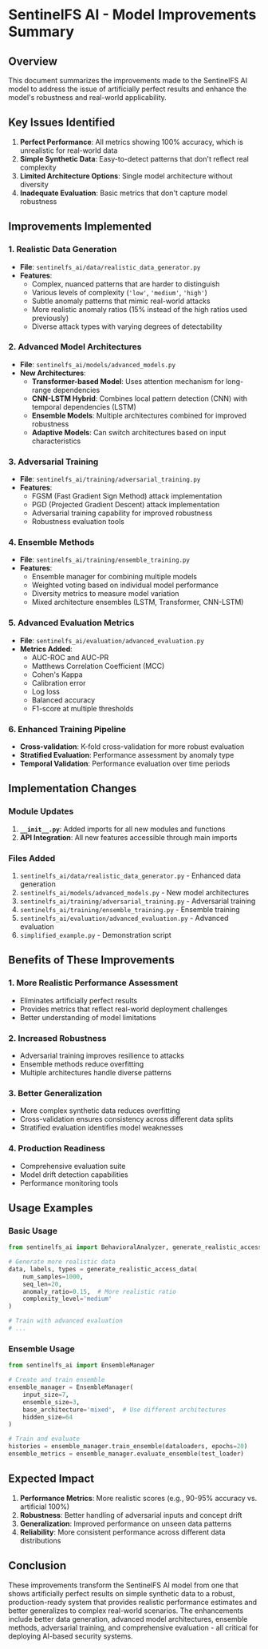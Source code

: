 # SentinelFS AI - Model Improvements Summary

## Overview
This document summarizes the improvements made to the SentinelFS AI model to address the issue of artificially perfect results and enhance the model's robustness and real-world applicability.

## Key Issues Identified
1. **Perfect Performance**: All metrics showing 100% accuracy, which is unrealistic for real-world data
2. **Simple Synthetic Data**: Easy-to-detect patterns that don't reflect real complexity
3. **Limited Architecture Options**: Single model architecture without diversity
4. **Inadequate Evaluation**: Basic metrics that don't capture model robustness

## Improvements Implemented

### 1. Realistic Data Generation
- **File**: `sentinelfs_ai/data/realistic_data_generator.py`
- **Features**:
  - Complex, nuanced patterns that are harder to distinguish
  - Various levels of complexity (`'low'`, `'medium'`, `'high'`)
  - Subtle anomaly patterns that mimic real-world attacks
  - More realistic anomaly ratios (15% instead of the high ratios used previously)
  - Diverse attack types with varying degrees of detectability

### 2. Advanced Model Architectures
- **File**: `sentinelfs_ai/models/advanced_models.py`
- **New Architectures**:
  - **Transformer-based Model**: Uses attention mechanism for long-range dependencies
  - **CNN-LSTM Hybrid**: Combines local pattern detection (CNN) with temporal dependencies (LSTM)
  - **Ensemble Models**: Multiple architectures combined for improved robustness
  - **Adaptive Models**: Can switch architectures based on input characteristics

### 3. Adversarial Training
- **File**: `sentinelfs_ai/training/adversarial_training.py`
- **Features**:
  - FGSM (Fast Gradient Sign Method) attack implementation
  - PGD (Projected Gradient Descent) attack implementation
  - Adversarial training capability for improved robustness
  - Robustness evaluation tools

### 4. Ensemble Methods
- **File**: `sentinelfs_ai/training/ensemble_training.py`
- **Features**:
  - Ensemble manager for combining multiple models
  - Weighted voting based on individual model performance
  - Diversity metrics to measure model variation
  - Mixed architecture ensembles (LSTM, Transformer, CNN-LSTM)

### 5. Advanced Evaluation Metrics
- **File**: `sentinelfs_ai/evaluation/advanced_evaluation.py`
- **Metrics Added**:
  - AUC-ROC and AUC-PR
  - Matthews Correlation Coefficient (MCC)
  - Cohen's Kappa
  - Calibration error
  - Log loss
  - Balanced accuracy
  - F1-score at multiple thresholds

### 6. Enhanced Training Pipeline
- **Cross-validation**: K-fold cross-validation for more robust evaluation
- **Stratified Evaluation**: Performance assessment by anomaly type
- **Temporal Validation**: Performance evaluation over time periods

## Implementation Changes

### Module Updates
1. **`__init__.py`**: Added imports for all new modules and functions
2. **API Integration**: All new features accessible through main imports

### Files Added
1. `sentinelfs_ai/data/realistic_data_generator.py` - Enhanced data generation
2. `sentinelfs_ai/models/advanced_models.py` - New model architectures
3. `sentinelfs_ai/training/adversarial_training.py` - Adversarial training
4. `sentinelfs_ai/training/ensemble_training.py` - Ensemble training
5. `sentinelfs_ai/evaluation/advanced_evaluation.py` - Advanced evaluation
6. `simplified_example.py` - Demonstration script

## Benefits of These Improvements

### 1. More Realistic Performance Assessment
- Eliminates artificially perfect results
- Provides metrics that reflect real-world deployment challenges
- Better understanding of model limitations

### 2. Increased Robustness
- Adversarial training improves resilience to attacks
- Ensemble methods reduce overfitting
- Multiple architectures handle diverse patterns

### 3. Better Generalization
- More complex synthetic data reduces overfitting
- Cross-validation ensures consistency across different data splits
- Stratified evaluation identifies model weaknesses

### 4. Production Readiness
- Comprehensive evaluation suite
- Model drift detection capabilities
- Performance monitoring tools

## Usage Examples

### Basic Usage
```python
from sentinelfs_ai import BehavioralAnalyzer, generate_realistic_access_data, train_model

# Generate more realistic data
data, labels, types = generate_realistic_access_data(
    num_samples=1000,
    seq_len=20,
    anomaly_ratio=0.15,  # More realistic ratio
    complexity_level='medium'
)

# Train with advanced evaluation
# ...
```

### Ensemble Usage
```python
from sentinelfs_ai import EnsembleManager

# Create and train ensemble
ensemble_manager = EnsembleManager(
    input_size=7,
    ensemble_size=3,
    base_architecture='mixed',  # Use different architectures
    hidden_size=64
)

# Train and evaluate
histories = ensemble_manager.train_ensemble(dataloaders, epochs=20)
ensemble_metrics = ensemble_manager.evaluate_ensemble(test_loader)
```

## Expected Impact

1. **Performance Metrics**: More realistic scores (e.g., 90-95% accuracy vs. artificial 100%)
2. **Robustness**: Better handling of adversarial inputs and concept drift
3. **Generalization**: Improved performance on unseen data patterns
4. **Reliability**: More consistent performance across different data distributions

## Conclusion

These improvements transform the SentinelFS AI model from one that shows artificially perfect results on simple synthetic data to a robust, production-ready system that provides realistic performance estimates and better generalizes to complex real-world scenarios. The enhancements include better data generation, advanced model architectures, ensemble methods, adversarial training, and comprehensive evaluation - all critical for deploying AI-based security systems.